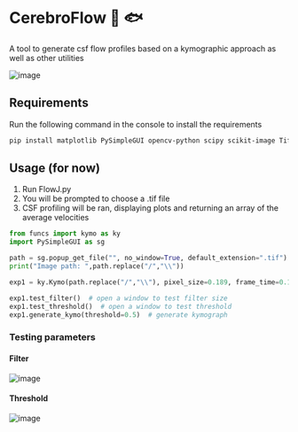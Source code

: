 # CerebroFlow 🧠 🐟
A tool to generate csf flow profiles based on a kymographic approach as well as other utilities 
</br>

![image](https://github.com/daggermaster3000/CerebroFlow/assets/82659911/2afe5815-18c9-40e9-95eb-1bb88d05eea1)



## Requirements
Run the following command in the console to install the requirements
```bash
pip install matplotlib PySimpleGUI opencv-python scipy scikit-image TiffCapture
```

## Usage (for now)
1. Run FlowJ.py
2. You will be prompted to choose a .tif file
3. CSF profiling will be ran, displaying plots and returning an array of the average velocities
```python
from funcs import kymo as ky
import PySimpleGUI as sg

path = sg.popup_get_file("", no_window=True, default_extension=".tif")
print("Image path: ",path.replace("/","\\"))

exp1 = ky.Kymo(path.replace("/","\\"), pixel_size=0.189, frame_time=0.1)

exp1.test_filter()  # open a window to test filter size
exp1.test_threshold()  # open a window to test threshold
exp1.generate_kymo(threshold=0.5)  # generate kymograph

```
### Testing parameters
#### Filter
![image](https://github.com/daggermaster3000/CerebroFlow/assets/82659911/3b8c9c81-eb35-4b50-a168-4a1e82f9ea46)
#### Threshold
![image](https://github.com/daggermaster3000/CerebroFlow/assets/82659911/0e46b671-6eb6-46e7-886c-744fbddd8ef1)



